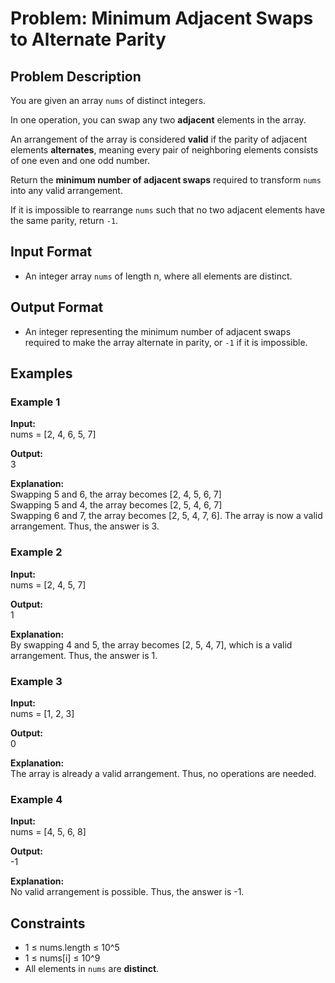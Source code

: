 # Problem: Minimum Adjacent Swaps to Alternate Parity

## Problem Description

You are given an array `nums` of distinct integers.

In one operation, you can swap any two **adjacent** elements in the array.

An arrangement of the array is considered **valid** if the parity of adjacent elements **alternates**, meaning every pair of neighboring elements consists of one even and one odd number.

Return the **minimum number of adjacent swaps** required to transform `nums` into any valid arrangement.

If it is impossible to rearrange `nums` such that no two adjacent elements have the same parity, return `-1`.

## Input Format

- An integer array `nums` of length n, where all elements are distinct.

## Output Format

- An integer representing the minimum number of adjacent swaps required to make the array alternate in parity, or `-1` if it is impossible.

## Examples

### Example 1

**Input:**  
nums = [2, 4, 6, 5, 7]

**Output:**  
3

**Explanation:**  
Swapping 5 and 6, the array becomes [2, 4, 5, 6, 7]  
Swapping 5 and 4, the array becomes [2, 5, 4, 6, 7]  
Swapping 6 and 7, the array becomes [2, 5, 4, 7, 6]. The array is now a valid arrangement. Thus, the answer is 3.

### Example 2

**Input:**  
nums = [2, 4, 5, 7]

**Output:**  
1

**Explanation:**  
By swapping 4 and 5, the array becomes [2, 5, 4, 7], which is a valid arrangement. Thus, the answer is 1.

### Example 3

**Input:**  
nums = [1, 2, 3]

**Output:**  
0

**Explanation:**  
The array is already a valid arrangement. Thus, no operations are needed.

### Example 4

**Input:**  
nums = [4, 5, 6, 8]

**Output:**  
-1

**Explanation:**  
No valid arrangement is possible. Thus, the answer is -1.

## Constraints

- 1 ≤ nums.length ≤ 10^5
- 1 ≤ nums[i] ≤ 10^9
- All elements in `nums` are **distinct**.